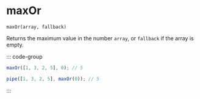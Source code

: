 # maxOr

`maxOr(array, fallback)`

Returns the maximum value in the number `array`, or `fallback` if the array is empty.

::: code-group

```ts [data-first]
maxOr([1, 3, 2, 5], 0); // 5
```

```ts [data-last]
pipe([1, 3, 2, 5], maxOr(0)); // 5
```

:::

